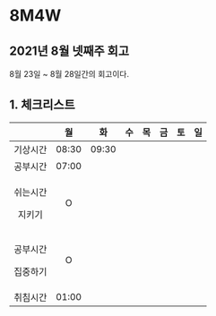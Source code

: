 # 8M4W

## 2021년 8월 넷째주 회고

8월 23일 ~ 8월 28일간의 회고이다.

## 1. 체크리스트

<table>
  <thead>
    <tr>
      <th style="text-align:center"></th>
      <th style="text-align:center">&#xC6D4;</th>
      <th style="text-align:center">&#xD654;</th>
      <th style="text-align:center">&#xC218;</th>
      <th style="text-align:center">&#xBAA9;</th>
      <th style="text-align:center">&#xAE08;</th>
      <th style="text-align:center">&#xD1A0;</th>
      <th style="text-align:center">&#xC77C;</th>
    </tr>
  </thead>
  <tbody>
    <tr>
      <td style="text-align:center">&#xAE30;&#xC0C1;&#xC2DC;&#xAC04;</td>
      <td style="text-align:center">08:30</td>
      <td style="text-align:center">09:30</td>
      <td style="text-align:center"></td>
      <td style="text-align:center"></td>
      <td style="text-align:center"></td>
      <td style="text-align:center"></td>
      <td style="text-align:center"></td>
    </tr>
    <tr>
      <td style="text-align:center">&#xACF5;&#xBD80;&#xC2DC;&#xAC04;</td>
      <td style="text-align:center">07:00</td>
      <td style="text-align:center"></td>
      <td style="text-align:center"></td>
      <td style="text-align:center"></td>
      <td style="text-align:center"></td>
      <td style="text-align:center"></td>
      <td style="text-align:center"></td>
    </tr>
    <tr>
      <td style="text-align:center">
        <p>&#xC26C;&#xB294;&#xC2DC;&#xAC04;</p>
        <p>&#xC9C0;&#xD0A4;&#xAE30;</p>
      </td>
      <td style="text-align:center">O</td>
      <td style="text-align:center"></td>
      <td style="text-align:center"></td>
      <td style="text-align:center"></td>
      <td style="text-align:center"></td>
      <td style="text-align:center"></td>
      <td style="text-align:center"></td>
    </tr>
    <tr>
      <td style="text-align:center">
        <p>&#xACF5;&#xBD80;&#xC2DC;&#xAC04;</p>
        <p>&#xC9D1;&#xC911;&#xD558;&#xAE30;</p>
      </td>
      <td style="text-align:center">O</td>
      <td style="text-align:center"></td>
      <td style="text-align:center"></td>
      <td style="text-align:center"></td>
      <td style="text-align:center"></td>
      <td style="text-align:center"></td>
      <td style="text-align:center"></td>
    </tr>
    <tr>
      <td style="text-align:center">&#xCDE8;&#xCE68;&#xC2DC;&#xAC04;</td>
      <td style="text-align:center">01:00</td>
      <td style="text-align:center"></td>
      <td style="text-align:center"></td>
      <td style="text-align:center"></td>
      <td style="text-align:center"></td>
      <td style="text-align:center"></td>
      <td style="text-align:center"></td>
    </tr>
  </tbody>
</table>

